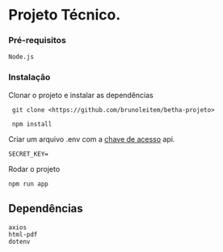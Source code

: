 #  Projeto Técnico.

### Pré-requisitos


```
Node.js
```

### Instalação

Clonar o projeto e instalar as dependências

```
 git clone <https://github.com/brunoleitem/betha-projeto>

 npm install

```

Criar um arquivo .env com a [chave de acesso](http://www.portaldatransparencia.gov.br/api-de-dados/cadastrar-email) api.

```
SECRET_KEY= 
```

Rodar o projeto
```
npm run app
```

## Dependências
    axios
    html-pdf
    dotenv


